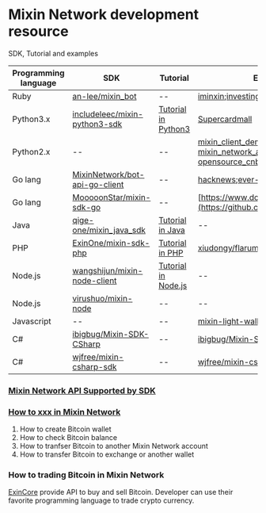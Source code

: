 # Mixin Network development resource
SDK, Tutorial and examples


|Programming language |SDK| Tutorial|Example|
|--|--|--|--|
|Ruby|[an-lee/mixin_bot](https://github.com/an-lee/mixin_bot)|--|[iminxin](https://github.com/an-lee/iminxin);[investing_mistakes](https://github.com/an-lee/investing_mistakes)|
|Python3.x|[includeleec/mixin-python3-sdk](https://github.com/includeleec/mixin-python3-sdk)|[Tutorial in Python3](https://github.com/wenewzhang/mixin_labs-python-bot)|[Supercardmall](https://github.com/lijianld/superCardMall)|
|Python2.x|--|--| [mixin_client_demo](https://github.com/myrual/mixin_client_demo)  [mixin_network_api_example](https://github.com/myrual/mixin_network_api_example)  [opensource_cnb_atm](https://github.com/myrual/opensource_cnb_atm)|
|Go lang| [MixinNetwork/bot-api-go-client](https://github.com/MixinNetwork/bot-api-go-client)|--|[hacknews](https://github.com/crossle/hacker-news-mixin-bot);[ever-post](https://github.com/caosbad/ever-post-mixin-bot)|
|Go lang  |[MooooonStar/mixin-sdk-go](https://github.com/MooooonStar/mixin-sdk-go)|--|[https://www.dodice.com](https://github.com/soooooooon/rock) |
|Java|[qige-one/mixin_java_sdk](http://github.com/qige-one/mixin_java_sdk)|[Tutorial in Java](https://github.com/wenewzhang/mixin_labs-java-bot)|--|
|PHP|[ExinOne/mixin-sdk-php](https://github.com/ExinOne/mixin-sdk-php)|[Tutorial in PHP](https://github.com/wenewzhang/mixin_labs-php-bot)|[xiudongy/flarum](https://github.com/xiudongy/flarum);[MixinKeys](https://github.com/if1242/MixinKeys)|
|Node.js|[wangshijun/mixin-node-client](http://github.com/wangshijun/mixin-node-client)|[Tutorial in  Node.js](https://github.com/wenewzhang/mixin_network-nodejs-bot2)|--|
|Node.js|[virushuo/mixin-node](https://github.com/virushuo/mixin-node)| -- |--|
|Javascript|-- |--|[mixin-light-wallet](https://github.com/MixinLight/mixin-light-wallet);[mixwallet](https://github.com/over140/mixwallet)|
|C#|[ibigbug/Mixin-SDK-CSharp](https://github.com/ibigbug/Mixin-SDK-CSharp) |--|[ibigbug/Mixin-SDK-CSharp](https://github.com/ibigbug/Mixin-SDK-CSharp)|
|C#|[wjfree/mixin-csharp-sdk](https://github.com/wjfree/mixin-csharp-sdk) |--|[wjfree/mixin-csharp-sdk](https://github.com/wjfree/mixin-csharp-sdk)|


### [Mixin Network API Supported by SDK](https://github.com/awesome-mixin-network/mixin_network_sdk_resource/blob/master/mixin_network_api_cover_community_sdk.md)
### [How to xxx in Mixin Network](https://github.com/awesome-mixin-network/mixin_network_sdk_resource/blob/master/how_to_mixin_network_cn.md)
1. How to create Bitcoin wallet
2. How to check Bitcoin balance
3. How to tranfser Bitcoin to another Mixin Network account
4. How to transfer Bitcoin to exchange or another wallet

### How to trading Bitcoin in Mixin Network
[ExinCore](https://github.com/ExinOne/ExinCore) provide API to buy and sell Bitcoin. Developer can use their favorite programming language to trade crypto currency.
